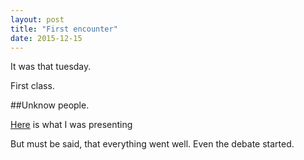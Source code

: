 ```yaml
---
layout: post
title: "First encounter"
date: 2015-12-15
---
```

It was that tuesday.

First class.

##Unknow people.

[Here](/ictm/assets/ICT-for-Managers-tuesday.pdf) is what I was presenting

But must be said, that everything went well. Even the debate started.
